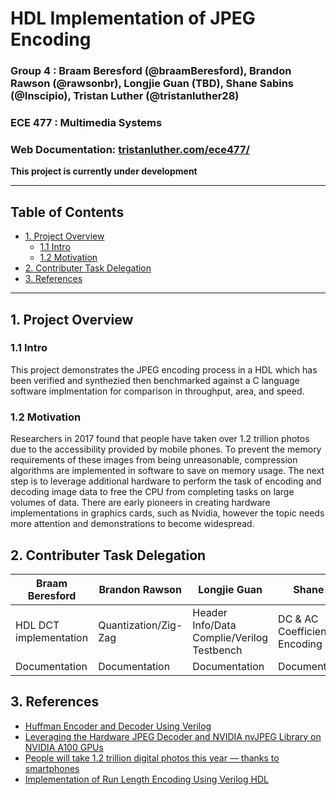# HDL Implementation of JPEG Encoding
### Group 4 : Braam Beresford (@braamBeresford), Brandon Rawson (@rawsonbr), Longjie Guan (TBD), Shane Sabins (@Inscipio), Tristan Luther (@tristanluther28)
### ECE 477 : Multimedia Systems 
### Web Documentation: [tristanluther.com/ece477/](https://tristanluther.com/ece477/)
**This project is currently under development**
___
## Table of Contents
  - [1. Project Overview](#1-project-overview)
    - [1.1 Intro](#11-intro)
    - [1.2 Motivation](#12-motivation)
  - [2. Contributer Task Delegation](#2-contributer-task-delegation)
  - [3. References](#3-references)
___
## 1. Project Overview

### 1.1 Intro

This project demonstrates the JPEG encoding process in a HDL which has been verified and synthezied then benchmarked against a C language software implmentation for comparison in throughput, area, and speed.

### 1.2 Motivation

Researchers in 2017 found that people have taken over 1.2 trillion photos due to the accessibility provided by mobile phones. To prevent the memory requirements of these images from being unreasonable, compression algorithms are implemented in software to save on memory usage. The next step is to leverage additional hardware to perform the task of encoding and decoding image data to free the CPU from completing tasks on large volumes of data. There are early pioneers in creating hardware implementations in graphics cards, such as Nvidia, however the topic needs more attention and demonstrations to become widespread.

## 2. Contributer Task Delegation

| Braam Beresford        | Brandon Rawson | Longjie Guan  | Shane Sabins  | Tristan Luther           |
| ---------------------- | -------------- | ------------- | ------------- | ------------------------ |
| HDL DCT implementation | Quantization/Zig-Zag  | Header Info/Data Complie/Verilog Testbench | DC & AC Coefficients/Entropy Encoding | C Software Implmentation |
| Documentation          | Documentation  | Documentation | Documentation | Documentation            |

## 3. References
- [Huffman Encoder and Decoder Using Verilog](https://www.ijettcs.org/Volume7Issue2/IJETTCS-2018-04-16-48.pdf)
- [Leveraging the Hardware JPEG Decoder and NVIDIA nvJPEG Library on NVIDIA A100 GPUs](https://developer.nvidia.com/blog/leveraging-hardware-jpeg-decoder-and-nvjpeg-on-a100/)
- [People will take 1.2 trillion digital photos this year — thanks to smartphones](https://www.businessinsider.com/12-trillion-photos-to-be-taken-in-2017-thanks-to-smartphones-chart-2017-8)
- [Implementation of Run Length Encoding Using Verilog HDL](https://www.ijsr.net/archive/v9i3/SR20306192039.pdf)
